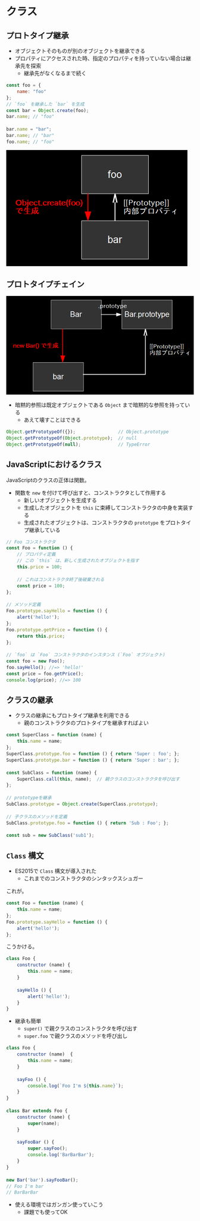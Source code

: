 クラス
================================================================

## プロトタイプ継承

* オブジェクトそのものが別のオブジェクトを継承できる
* プロパティにアクセスされた時、指定のプロパティを持っていない場合は継承先を探索
  * 継承先がなくなるまで続く

```javascript
const foo = {
    name: "foo"
};
// `foo` を継承した `bar` を生成
const bar = Object.create(foo);
bar.name; // "foo"

bar.name = "bar";
bar.name; // "bar"
foo.name; // "foo"
```

![プロトタイプ](./js-prototype-1.png)


## プロトタイプチェイン

![プロトタイプチェイン](./js-prototype-2.png)

* 暗黙的参照は既定オブジェクトである `Object` まで暗黙的な参照を持っている
  * あえて壊すことはできる

```javascript
Object.getPrototypeOf({});                // Object.prototype
Object.getPrototypeOf(Object.prototype);  // null
Object.getPrototypeOf(null);              // TypeError
```


## JavaScriptにおけるクラス

JavaScriptのクラスの正体は関数。

* 関数を `new` を付けて呼び出すと、コンストラクタとして作用する
  * 新しいオブジェクトを生成する
  * 生成したオブジェクトを `this` に束縛してコンストラクタの中身を実装する
  * 生成されたオブジェクトは、コンストラクタの `prototype` をプロトタイプ継承している

```javascript
// Foo コンストラクタ
const Foo = function () {
    // プロパティ定義
    // この `this` は、新しく生成されたオブジェクトを指す
    this.price = 100;

    // これはコンストラクタ終了後破棄される
    const price = 100;
};

// メソッド定義
Foo.prototype.sayHello = function () {
    alert('hello!');
};
Foo.prototype.getPrice = function () {
    return this.price;
};

// `foo` は `Foo` コンストラクタのインスタンス (`Foo` オブジェクト)
const foo = new Foo();
foo.sayHello(); //=> 'hello!'
const price = foo.getPrice();
console.log(price); //=> 100
```


## クラスの継承

- クラスの継承にもプロトタイプ継承を利用できる
  - 親のコンストラクタのプロトタイプを継承すればよい

```javascript
const SuperClass = function (name) {
    this.name = name;
};
SuperClass.prototype.foo = function () { return 'Super : foo'; };
SuperClass.prototype.bar = function () { return 'Super : bar'; };

const SubClass = function (name) {
    SuperClass.call(this, name);  // 親クラスのコンストラクタを呼び出す
};

// prototypeを継承
SubClass.prototype = Object.create(SuperClass.prototype);

// 子クラスのメソッドを定義
SubClass.prototype.foo = function () { return 'Sub : Foo'; };

const sub = new SubClass('sub1');
```


## `Class` 構文

- ES2015で `Class` 構文が導入された
  - これまでのコンストラクタのシンタックスシュガー

これが。
```javascript
const Foo = function (name) {
    this.name = name;
};
Foo.prototype.sayHello = function () {
    alert('hello!');
};
```

こうかける。
```javascript
class Foo {
    constructor (name) {
        this.name = name;
    }

    sayHello () {
        alert('hello!');
    }
}
```

- 継承も簡単
  - `super()` で親クラスのコンストラクタを呼び出す
  - `super.foo` で親クラスのメソッドを呼び出し

```javascript
class Foo {
    constructor (name)  {
        this.name = name;
    }

    sayFoo () {
        console.log(`Foo I'm ${this.name}`);
    }
}

class Bar extends Foo {
    constructor (name) {
        super(name);
    }

    sayFooBar () {
        super.sayFoo();
        console.log('BarBarBar');
    }
}

new Bar('bar').sayFooBar();
// Foo I'm bar
// BarBarBar
```

- 使える環境ではガンガン使っていこう
  - 課題でも使ってOK
